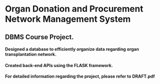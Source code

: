 # Organ Donation and Procurement Network Management System
## DBMS Course Project.
#### Designed a database to efficiently organize data regarding organ transplantation network.
#### Created back-end APIs using the FLASK framework.
#### For detailed information regarding the project, please refer to DRAFT.pdf
